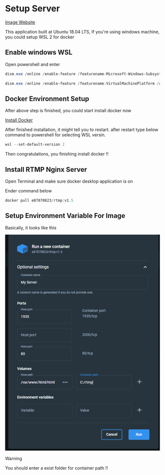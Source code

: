 # Setup Server

[Image Website](https://hub.docker.com/r/e87870823/rtmp)

This application built at Ubuntu 18.04 LTS, If you're using windows machine, you could setup WSL 2 for docker

## Enable windows WSL

Open powershell and enter

```powershell
dism.exe /online /enable-feature /featurename:Microsoft-Windows-Subsystem-Linux /all /norestart
```

```powershell
dism.exe /online /enable-feature /featurename:VirtualMachinePlatform /all /norestart
```

## Docker Environment Setup

After above step is finished, you could start install docker now

[Install Docker](https://www.docker.com/)

After finished installation, it might tell you to restart. after restart type below command to powershell for selecting WSL versin.

```powershell
wsl --set-default-version 2
```

Then congratulations, you finishing install docker !!

## Install RTMP Nginx Server

Open Terminal and make sure docker desktop application is on

Ender command below

```powershell
docker pull e87870823/rtmp:v1.5
```

## Setup Environment Variable For Image

Basically, it looks like this

![RTMP](./../../images/RTMP_Setup.png)

> [!WARNING]
> You should enter a exist folder for container path !!
